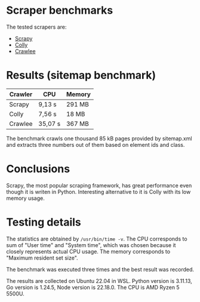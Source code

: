 # Scraper benchmarks

The tested scrapers are:
- [Scrapy](https://github.com/scrapy/scrapy)
- [Colly](https://github.com/gocolly/colly)
- [Crawlee](https://github.com/apify/crawlee)

# Results (sitemap benchmark)

| Crawler | CPU     | Memory |
|---------|---------|--------|
| Scrapy  |  9,13 s | 291 MB |
| Colly   |  7,56 s |  18 MB |
| Crawlee | 35,07 s | 367 MB |

The benchmark crawls one thousand 85 kB pages provided by sitemap.xml and extracts three numbers out of them based on element ids and class.

# Conclusions

Scrapy, the most popular scraping framework, has great performance even though it is writen in Python.
Interesting alternative to it is Colly with its low memory usage.

# Testing details

The statistics are obtained by `/usr/bin/time -v`. The CPU corresponds to sum of "User time" and "System time", which was chosen because it closely represents actual CPU usage. The memory corresponds to "Maximum resident set size".

The benchmark was executed three times and the best result was recorded.

The results are collected on Ubuntu 22.04 in WSL.
Python version is 3.11.13, Go version is 1.24.5, Node version is 22.18.0.
The CPU is AMD Ryzen 5 5500U.
